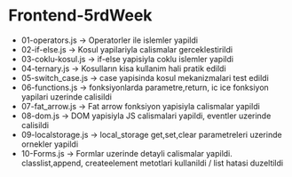 # Frontend-5rdWeek
- 01-operators.js -> Operatorler ile islemler yapildi
- 02-if-else.js -> Kosul yapilariyla calismalar gerceklestirildi
- 03-coklu-kosul.js -> if-else yapisiyla coklu islemler yapildi
- 04-ternary.js -> Kosulların kisa kullanim hali pratik edildi
- 05-switch_case.js -> case yapisinda kosul mekanizmalari test edildi
- 06-functions.js -> fonksiyonlarda parametre,return, ic ice fonksiyon yapilari uzerinde calisildi
- 07-fat_arrow.js -> Fat arrow fonksiyon yapisiyla calismalar yapildi
- 08-dom.js -> DOM yapisiyla JS calismalari yapildi, eventler uzerinde calisildi
- 09-localstorage.js -> local_storage get,set,clear parametreleri uzerinde ornekler yapildi
- 10-Forms.js -> Formlar uzerinde detayli calismalar yapildi. classlist,append, createelement metotlari kullanildi / list hatasi duzeltildi